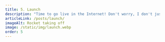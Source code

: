 ```yaml
---
title: 5. Launch
description: "Time to go live in the Internet! Don't worry, I don't just bail out here and leave you.."
articleLink: /posts/launch/
imageAlt: Rocket taking off
image: /static/img/launch.webp
order: 5
---
```

